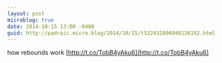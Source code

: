 ```yaml
---
layout: post
microblog: true
date: 2014-10-15 13:00 -0400
guid: http://padraic.micro.blog/2014/10/15/t522431896048136192.html
---
```

how rebounds work [http://t.co/TobB4yAku6](http://t.co/TobB4yAku6)

